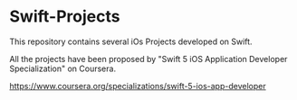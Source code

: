 # Swift-Projects

This repository contains several iOs Projects developed on Swift.

All the projects have been proposed by "Swift 5 iOS Application Developer Specialization" on Coursera.

https://www.coursera.org/specializations/swift-5-ios-app-developer
